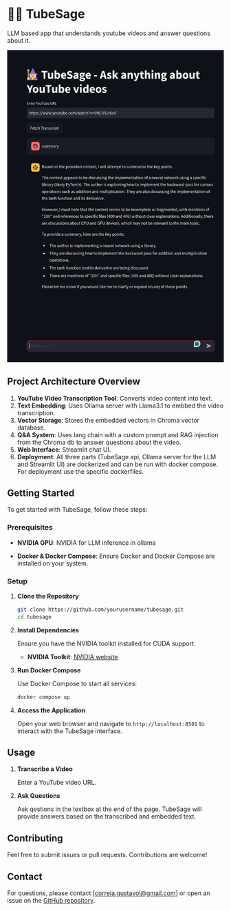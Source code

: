 

# 🧙‍♂️ TubeSage

LLM based app that understands youtube videos and answer questions about it.

![TubeSage](images/system.png)

## Project Architecture Overview


1. **YouTube Video Transcription Tool**: Converts video content into text.
2. **Text Embedding**: Uses Ollama server with Llama3.1 to embbed the video transcription.
3. **Vector Storage**: Stores the embedded vectors in Chroma vector database.
4. **Q&A System**: Uses lang chain with a custom prompt and RAG injection from the Chroma db to answer questions about the video.
5. **Web Interface**: Streamlit chat UI.
6. **Deployment**: All three parts (TubeSage api, Ollama server for the LLM and Streamlit UI) are dockerized and can be run with docker compose. For deployment use the specific dockerfiles.



## Getting Started

To get started with TubeSage, follow these steps:

### Prerequisites
- **NVIDIA GPU**: NVIDIA for LLM inference in ollama


- **Docker & Docker Compose**: Ensure Docker and Docker Compose are installed on your system.

### Setup

1. **Clone the Repository**

   ```bash
   git clone https://github.com/yourusername/tubesage.git
   cd tubesage
   ```

2. **Install Dependencies**

   Ensure you have the NVIDIA toolkit installed for CUDA support. 
   - **NVIDIA Toolkit**:  [NVIDIA website](https://docs.nvidia.com/datacenter/cloud-native/container-toolkit/latest/install-guide.html#installation).


3. **Run Docker Compose**

   Use Docker Compose to start all services:

   ```bash
   docker compose up
   ```

4. **Access the Application**

   Open your web browser and navigate to `http://localhost:8501` to interact with the TubeSage interface.

## Usage

1. **Transcribe a Video**

   Enter a YouTube video URL.

2. **Ask Questions**

   Ask qestions in the textbox at the end of the page. TubeSage will provide answers based on the transcribed and embedded text.



## Contributing

Feel free to submit issues or pull requests. Contributions are welcome!

## Contact

For questions, please contact [correia.gustavol@gmail.com] or open an issue on the [GitHub repository](https://github.com/guscl/tubesage/issues).


